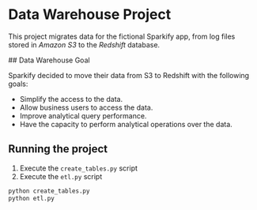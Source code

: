 # Data Warehouse Project

This project migrates data for the fictional Sparkify app, from log files
stored in _Amazon S3_ to the _Redshift_ database.   

## Data Warehouse Goal

Sparkify decided to move their data from S3 to Redshift with the following 
goals:   

- Simplify the access to the data.
- Allow business users to access the data.
- Improve analytical query performance.
- Have the capacity to perform analytical operations over the data.

## Running the project

1. Execute the `create_tables.py` script
2. Execute the `etl.py` script 


```python
python create_tables.py
python etl.py
```
